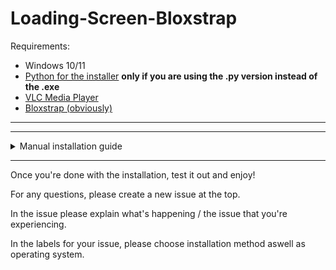 # Loading-Screen-Bloxstrap

Requirements:
- Windows 10/11
- [Python for the installer](https://www.python.org/downloads/)
**only if you are using the .py version instead of the .exe**
- [VLC Media Player](https://www.videolan.org/vlc/)
- [Bloxstrap (obviously)](https://github.com/pizzaboxer/bloxstrap)
---
<!-- Extra infos for people using the installer -->


---
<!-- Manual installation guide -->
<details>
<summary>Manual installation guide</summary>
For the people that just don't like it the easy way...

# Script Setup
1. Download the "Intro.ps1" file
2. Open it in the text editor of your choice
3. At the top, replace [INSERT VIDEO PATH] with the file path to your video
4. If your VLC Media Player is in (x86) then add it into the $vlcPath vairable
5. Save the file

# Integration Setup Guide
1. Open Bloxstrap Menu
2. Scroll down to "Custom Integrations"
3. Click "New"
4. Set this as the Application Location: `C:\Windows\System32\WindowsPowerShell\v1.0\powershell.exe`
5. In the Launch Arguments, add this: `powershell -ExecutionPolicy Bypass -File ` and add the Path to the .ps1 file after it
6. Click "Save"
</details>

---

<!-- End of README -->

Once you're done with the installation, test it out and enjoy!

For any questions, please create a new issue at the top.

In the issue please explain what's happening / the issue that you're experiencing.

In the labels for your issue, please choose installation method aswell as operating system.
